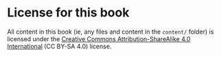 # License for this book

All content in this book (ie, any files and content in the `content/` folder)
is licensed under the
[Creative Commons Attribution-ShareAlike 4.0 International](https://creativecommons.org/licenses/by-sa/4.0/) (CC BY-SA 4.0) license.
